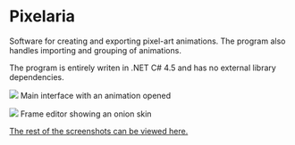 Pixelaria
=========

Software for creating and exporting pixel-art animations.
The program also handles importing and grouping of animations.

The program is entirely writen in .NET C# 4.5 and has no external library dependencies.

![](http://i.imgur.com/5UzCuUA.png)
Main interface with an animation opened

![](http://i.imgur.com/X5DkFcv.png)
Frame editor showing an onion skin

[The rest of the screenshots can be viewed here.](http://imgur.com/a/AsLt7)
